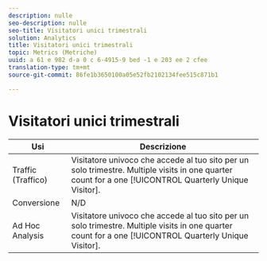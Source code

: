 ```yaml
---
description: nulle
seo-description: nulle
seo-title: Visitatori unici trimestrali
solution: Analytics
title: Visitatori unici trimestrali
topic: Metrics (Metriche)
uuid: a 61 e 982 d-a 0 c 6-4915-9 bed -1 e 203 ee 2 cfee
translation-type: tm+mt
source-git-commit: 86fe1b3650100a05e52fb2102134fee515c871b1

---
```



# Visitatori unici trimestrali

| Usi | Descrizione |
|---|---|
| Traffic (Traffico) | Visitatore univoco che accede al tuo sito per un solo trimestre. Multiple visits in one quarter count for a one [!UICONTROL Quarterly Unique Visitor]. |
| Conversione   | N/D |
| Ad Hoc Analysis | Visitatore univoco che accede al tuo sito per un solo trimestre. Multiple visits in one quarter count for a one [!UICONTROL Quarterly Unique Visitor]. |

